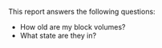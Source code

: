 This report answers the following questions:

- How old are my block volumes?
- What state are they in?
